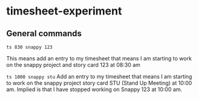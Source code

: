 # timesheet-experiment


## General commands
`ts 830 snappy 123`

This means add an entry to my timesheet that means I am starting to work on the snappy project and story card 123 at 08:30 am


`ts 1000 snappy stu`
Add an entry to my timesheet that means I am starting to work on the snappy project story card STU (Stand Up Meeting) at 10:00 am. Implied is that I have stopped working on Snappy 123 at 10:00 am.
